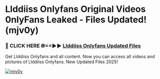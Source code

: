 # Llddiiss Onlyfans Original Videos 0nlyFans Leaked - Files Updated! (mjv0y)

<h3>🔴 CLICK HERE 🌐==►► <a href="https://tinyurl.com/ehrbuxhb" rel="nofollow">Llddiiss Onlyfans Updated Files</a></h3>

Get Llddiiss Onlyfans and all content. Now you can access all videos and pictures of Llddiiss Onlyfans. New Updated Files 2025!

[![mjv0y](https://i.imgur.com/lVYEuWS.gif)](https://tinyurl.com/ehrbuxhb)
